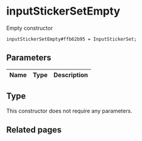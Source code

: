 # inputStickerSetEmpty
Empty constructor

```
inputStickerSetEmpty#ffb62b95 = InputStickerSet;
```

## Parameters
| Name | Type | Description |
| ---- | :----: | ----------- |


## Type
This constructor does not require any parameters.

## Related pages
